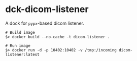 # dck-dicom-listener

A dock for `pypx`-based dicom listener.

```
# Build image
$> docker build --no-cache -t dicom-listener .

# Run image
$> docker run -d -p 10402:10402 -v /tmp:/incoming dicom-listener:latest

```
